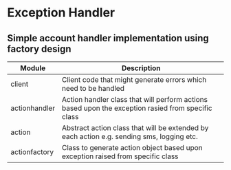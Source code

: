 # Exception Handler

## Simple account handler implementation using factory design

| **Module**    | **Description**                                                                                    |
|---------------|----------------------------------------------------------------------------------------------------|
| client        | Client code that might generate errors which need to be handled                                    |
| actionhandler | Action handler class that will perform actions based upon the exception rasied from specific class |
| action        | Abstract action class that will be extended by each action e.g. sending sms, logging etc.          |
| actionfactory | Class to generate action object based upon exception raised from specific class                    |